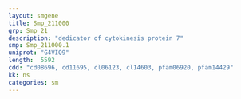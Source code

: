 ```yaml
---
layout: smgene
title: Smp_211000
grp: Smp_21
description: "dedicator of cytokinesis protein 7"
smp: Smp_211000.1
uniprot: "G4VIQ9"
length:  5592
cdd: "cd08696, cd11695, cl06123, cl14603, pfam06920, pfam14429"
kk: ns
categories: sm
---
```

